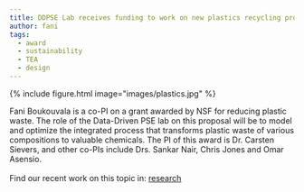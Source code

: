 ```yaml
---
title: DDPSE Lab receives funding to work on new plastics recycling processes
author: fani
tags:
  - award
  - sustainability
  - TEA
  - design
---
```


{% include figure.html image="images/plastics.jpg" %}

Fani Boukouvala is a co-PI on a grant awarded by NSF for reducing plastic waste. The role of the Data-Driven PSE lab on this proposal will be to model and optimize the integrated process that transforms plastic waste of various compositions to valuable chemicals. The PI of this award is Dr. Carsten Sievers, and other co-PIs include Drs. Sankar Nair, Chris Jones and Omar Asensio.  
<br>
Find our recent work on this topic in: [research](https://ddpse.github.io/research/)
